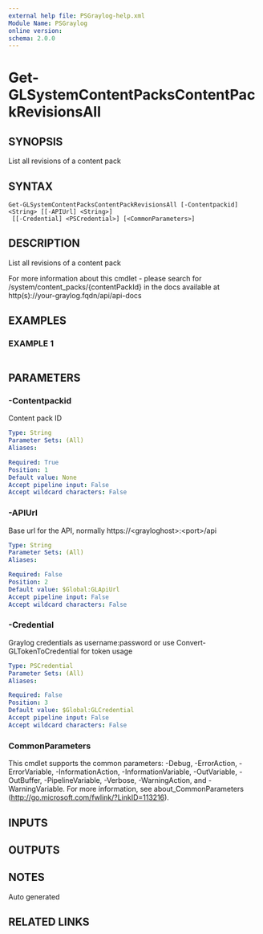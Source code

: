 ```yaml
---
external help file: PSGraylog-help.xml
Module Name: PSGraylog
online version:
schema: 2.0.0
---
```


# Get-GLSystemContentPacksContentPackRevisionsAll

## SYNOPSIS
List all revisions of a content pack

## SYNTAX

```
Get-GLSystemContentPacksContentPackRevisionsAll [-Contentpackid] <String> [[-APIUrl] <String>]
 [[-Credential] <PSCredential>] [<CommonParameters>]
```

## DESCRIPTION
List all revisions of a content pack


For more information about this cmdlet - please search for /system/content_packs/{contentPackId} in the docs available at http(s)://your-graylog.fqdn/api/api-docs

## EXAMPLES

### EXAMPLE 1
```

```

## PARAMETERS

### -Contentpackid
Content pack ID

```yaml
Type: String
Parameter Sets: (All)
Aliases:

Required: True
Position: 1
Default value: None
Accept pipeline input: False
Accept wildcard characters: False
```

### -APIUrl
Base url for the API, normally https://\<grayloghost\>:\<port\>/api

```yaml
Type: String
Parameter Sets: (All)
Aliases:

Required: False
Position: 2
Default value: $Global:GLApiUrl
Accept pipeline input: False
Accept wildcard characters: False
```

### -Credential
Graylog credentials as username:password or use Convert-GLTokenToCredential for token usage

```yaml
Type: PSCredential
Parameter Sets: (All)
Aliases:

Required: False
Position: 3
Default value: $Global:GLCredential
Accept pipeline input: False
Accept wildcard characters: False
```

### CommonParameters
This cmdlet supports the common parameters: -Debug, -ErrorAction, -ErrorVariable, -InformationAction, -InformationVariable, -OutVariable, -OutBuffer, -PipelineVariable, -Verbose, -WarningAction, and -WarningVariable.
For more information, see about_CommonParameters (http://go.microsoft.com/fwlink/?LinkID=113216).

## INPUTS

## OUTPUTS

## NOTES
Auto generated

## RELATED LINKS
